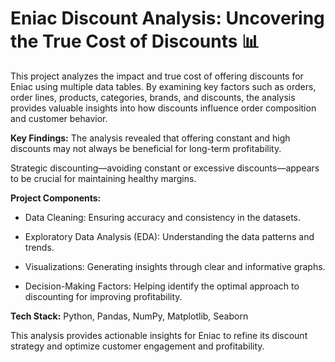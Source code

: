 # Eniac Discount Analysis: Uncovering the True Cost of Discounts 📊

This project analyzes the impact and true cost of offering discounts for Eniac using multiple data tables. By examining key factors such as orders, order lines, products, categories, brands, and discounts, the analysis provides valuable insights into how discounts influence order composition and customer behavior.

**Key Findings:**
The analysis revealed that offering constant and high discounts may not always be beneficial for long-term profitability.

Strategic discounting—avoiding constant or excessive discounts—appears to be crucial for maintaining healthy margins.

**Project Components:**
- Data Cleaning: Ensuring accuracy and consistency in the datasets.

- Exploratory Data Analysis (EDA): Understanding the data patterns and trends.

- Visualizations: Generating insights through clear and informative graphs.

- Decision-Making Factors: Helping identify the optimal approach to discounting for improving profitability.

**Tech Stack:**
Python, Pandas, NumPy, Matplotlib, Seaborn

This analysis provides actionable insights for Eniac to refine its discount strategy and optimize customer engagement and profitability.
